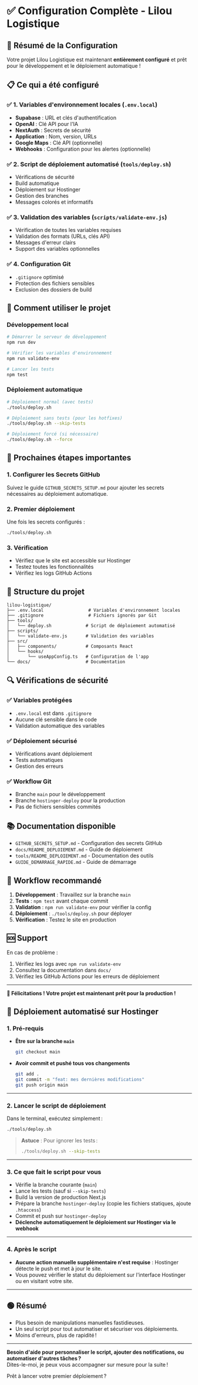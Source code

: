 # ✅ Configuration Complète - Lilou Logistique

## 🎉 Résumé de la Configuration

Votre projet Lilou Logistique est maintenant **entièrement configuré** et prêt pour le développement et le déploiement automatique !

## 📋 Ce qui a été configuré

### ✅ 1. Variables d'environnement locales (`.env.local`)
- **Supabase** : URL et clés d'authentification
- **OpenAI** : Clé API pour l'IA
- **NextAuth** : Secrets de sécurité
- **Application** : Nom, version, URLs
- **Google Maps** : Clé API (optionnelle)
- **Webhooks** : Configuration pour les alertes (optionnelle)

### ✅ 2. Script de déploiement automatisé (`tools/deploy.sh`)
- Vérifications de sécurité
- Build automatique
- Déploiement sur Hostinger
- Gestion des branches
- Messages colorés et informatifs

### ✅ 3. Validation des variables (`scripts/validate-env.js`)
- Vérification de toutes les variables requises
- Validation des formats (URLs, clés API)
- Messages d'erreur clairs
- Support des variables optionnelles

### ✅ 4. Configuration Git
- `.gitignore` optimisé
- Protection des fichiers sensibles
- Exclusion des dossiers de build

## 🚀 Comment utiliser le projet

### Développement local
```bash
# Démarrer le serveur de développement
npm run dev

# Vérifier les variables d'environnement
npm run validate-env

# Lancer les tests
npm test
```

### Déploiement automatique
```bash
# Déploiement normal (avec tests)
./tools/deploy.sh

# Déploiement sans tests (pour les hotfixes)
./tools/deploy.sh --skip-tests

# Déploiement forcé (si nécessaire)
./tools/deploy.sh --force
```

## 🔐 Prochaines étapes importantes

### 1. Configurer les Secrets GitHub
Suivez le guide `GITHUB_SECRETS_SETUP.md` pour ajouter les secrets nécessaires au déploiement automatique.

### 2. Premier déploiement
Une fois les secrets configurés :
```bash
./tools/deploy.sh
```

### 3. Vérification
- Vérifiez que le site est accessible sur Hostinger
- Testez toutes les fonctionnalités
- Vérifiez les logs GitHub Actions

## 📁 Structure du projet

```
lilou-logistique/
├── .env.local                 # Variables d'environnement locales
├── .gitignore                 # Fichiers ignorés par Git
├── tools/
│   └── deploy.sh             # Script de déploiement automatisé
├── scripts/
│   └── validate-env.js       # Validation des variables
├── src/
│   ├── components/           # Composants React
│   └── hooks/
│       └── useAppConfig.ts   # Configuration de l'app
└── docs/                     # Documentation
```

## 🔍 Vérifications de sécurité

### ✅ Variables protégées
- `.env.local` est dans `.gitignore`
- Aucune clé sensible dans le code
- Validation automatique des variables

### ✅ Déploiement sécurisé
- Vérifications avant déploiement
- Tests automatiques
- Gestion des erreurs

### ✅ Workflow Git
- Branche `main` pour le développement
- Branche `hostinger-deploy` pour la production
- Pas de fichiers sensibles commités

## 📚 Documentation disponible

- `GITHUB_SECRETS_SETUP.md` - Configuration des secrets GitHub
- `docs/README_DEPLOIEMENT.md` - Guide de déploiement
- `tools/README_DEPLOIEMENT.md` - Documentation des outils
- `GUIDE_DEMARRAGE_RAPIDE.md` - Guide de démarrage

## 🎯 Workflow recommandé

1. **Développement** : Travaillez sur la branche `main`
2. **Tests** : `npm test` avant chaque commit
3. **Validation** : `npm run validate-env` pour vérifier la config
4. **Déploiement** : `./tools/deploy.sh` pour déployer
5. **Vérification** : Testez le site en production

## 🆘 Support

En cas de problème :
1. Vérifiez les logs avec `npm run validate-env`
2. Consultez la documentation dans `docs/`
3. Vérifiez les GitHub Actions pour les erreurs de déploiement

---

**🎉 Félicitations ! Votre projet est maintenant prêt pour la production !** 

## 🚀 **Déploiement automatisé sur Hostinger**

### **1. Pré-requis**

- **Être sur la branche `main`**
  ```bash
  git checkout main
  ```
- **Avoir commit et pushé tous vos changements**
  ```bash
  git add .
  git commit -m "feat: mes dernières modifications"
  git push origin main
  ```

---

### **2. Lancer le script de déploiement**

Dans le terminal, exécutez simplement :
```bash
./tools/deploy.sh
```
> **Astuce** : Pour ignorer les tests :
> ```bash
> ./tools/deploy.sh --skip-tests
> ```

---

### **3. Ce que fait le script pour vous**

- Vérifie la branche courante (`main`)
- Lance les tests (sauf si `--skip-tests`)
- Build la version de production Next.js
- Prépare la branche `hostinger-deploy` (copie les fichiers statiques, ajoute `.htaccess`)
- Commit et push sur `hostinger-deploy`
- **Déclenche automatiquement le déploiement sur Hostinger via le webhook**

---

### **4. Après le script**

- **Aucune action manuelle supplémentaire n'est requise** : Hostinger détecte le push et met à jour le site.
- Vous pouvez vérifier le statut du déploiement sur l'interface Hostinger ou en visitant votre site.

---

## 🟢 **Résumé**

- Plus besoin de manipulations manuelles fastidieuses.
- Un seul script pour tout automatiser et sécuriser vos déploiements.
- Moins d'erreurs, plus de rapidité !

---

**Besoin d'aide pour personnaliser le script, ajouter des notifications, ou automatiser d'autres tâches ?**  
Dites-le-moi, je peux vous accompagner sur mesure pour la suite !

Prêt à lancer votre premier déploiement ? 